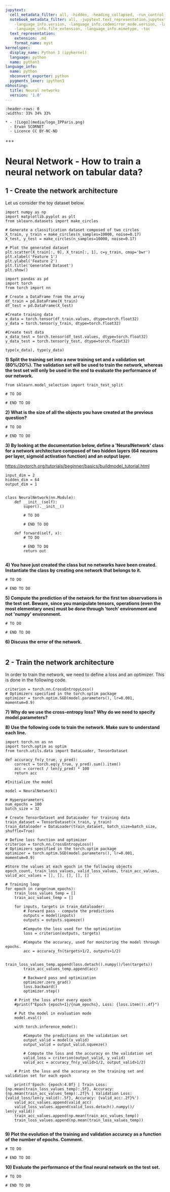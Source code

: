 ```yaml
---
jupytext:
  cell_metadata_filter: all, -hidden, -heading_collapsed, -run_control, -trusted
  notebook_metadata_filter: all, -jupytext.text_representation.jupytext_version, -jupytext.text_representation.format_version,
    -language_info.version, -language_info.codemirror_mode.version, -language_info.codemirror_mode,
    -language_info.file_extension, -language_info.mimetype, -toc
  text_representation:
    extension: .md
    format_name: myst
kernelspec:
  display_name: Python 3 (ipykernel)
  language: python
  name: python3
language_info:
  name: python
  nbconvert_exporter: python
  pygments_lexer: ipython3
nbhosting:
  title: Neural networks
  version: '1.0'
---
```


 
```{list-table} 
:header-rows: 0
:widths: 33% 34% 33%

* - ![Logo](media/logo_IPParis.png)
  - Erwan SCORNET
  - Licence CC BY-NC-ND
```

+++

# Neural Network - How to train a neural network on tabular data?


## 1 - Create the network architecture

Let us consider the toy dataset below. 


```{code-cell} python
import numpy as np
import matplotlib.pyplot as plt
from sklearn.datasets import make_circles

# Generate a classification dataset composed of two circles
X_train, y_train = make_circles(n_samples=10000, noise=0.17)
X_test, y_test = make_circles(n_samples=10000, noise=0.17)

# Plot the generated dataset
plt.scatter(X_train[:, 0], X_train[:, 1], c=y_train, cmap='bwr')
plt.xlabel('Feature 1')
plt.ylabel('Feature 2')
plt.title('Generated Dataset')
plt.show()
```


```{code-cell} python
import pandas as pd
import torch
from torch import nn

# Create a DataFrame from the array
df_train = pd.DataFrame(X_train)
df_test = pd.DataFrame(X_test)

#Create training data
x_data = torch.tensor(df_train.values, dtype=torch.float32)
y_data = torch.tensor(y_train, dtype=torch.float32)

#Create test data
x_data_test = torch.tensor(df_test.values, dtype=torch.float32)
y_data_test = torch.tensor(y_test, dtype=torch.float32)

type(x_data), type(y_data)
```

**1) Split the training set into a new training set and a validation set (80%/20%). The validation set will be used to train the network, whereas the test set will only be used in the end to evaluate the performance of our network.** 


```{code-cell} python
from sklearn.model_selection import train_test_split

# TO DO 

# END TO DO 
```

**2) What is the size of all the objects you have created at the previous question?**


```{code-cell} python
# TO DO 

# END TO DO 
```

**3) By looking at the documentation below, define a 'NeuralNetwork' class for a network architecture composed of two hidden layers (64 neurons per layer, sigmoid activation function) and an output layer.**

 https://pytorch.org/tutorials/beginner/basics/buildmodel_tutorial.html 


```{code-cell} python
input_dim = 2
hidden_dim = 64
output_dim = 1


class NeuralNetwork(nn.Module):
    def __init__(self):
        super().__init__()
        
        # TO DO 

        # END TO DO 

    def forward(self, x):
        # TO DO 

        # END TO DO 
        return out
  
```

**4) You have just created the class but no networks have been created. Instantiate the class by creating one network that belongs to it.** 


```{code-cell} python
# TO DO 

# END TO DO 
```

**5) Compute the prediction of the network for the first ten observations in the test set. Beware, since you manipulate tensors, operations (even the most elementary ones) must be done through 'torch' environment and not 'numpy' environment.** 


```{code-cell} python
# TO DO 

# END TO DO 
```

**6) Discuss the error of the network.**


```{code-cell} python

```

## 2 - Train the network architecture

In order to train the network, we need to define a loss and an optimizer. This is done in the following code. 


```{code-cell} python
criterion = torch.nn.CrossEntropyLoss()
# Optimizers specified in the torch.optim package
optimizer = torch.optim.SGD(model.parameters(), lr=0.001, momentum=0.9)
```

**7) Why do we use the cross-entropy loss? Why do we need to specify model.parameters?**



**8) Use the following code to train the network. Make sure to understand each line.**


```{code-cell} python
import torch.nn as nn
import torch.optim as optim
from torch.utils.data import DataLoader, TensorDataset

def accuracy_fn(y_true, y_pred):
    correct = torch.eq(y_true, y_pred).sum().item()
    acc = correct / len(y_pred) * 100
    return acc

#Initialize the model 

model = NeuralNetwork()

# Hyperparameters
num_epochs = 100
batch_size = 32

# Create TensorDataset and DataLoader for training data
train_dataset = TensorDataset(x_train, y_train)
train_dataloader = DataLoader(train_dataset, batch_size=batch_size, shuffle=True)

# Define loss function and optimizer
criterion = torch.nn.CrossEntropyLoss()
# Optimizers specified in the torch.optim package
optimizer = torch.optim.SGD(model.parameters(), lr=0.001, momentum=0.9)

#Store the values at each epoch in the following objects
epoch_count, train_loss_values, valid_loss_values, train_acc_values, valid_acc_values = [], [], [], [], []

# Training loop
for epoch in range(num_epochs):
    train_loss_values_temp = []
    train_acc_values_temp = []

    for inputs, targets in train_dataloader:
        # Forward pass - compute the predictions
        outputs = model(inputs)
        outputs = outputs.squeeze()
        
        #Compute the loss used for the optimization
        loss = criterion(outputs, targets)
        
        #Compute the accuracy, used for monitoring the model through epochs.
        acc = accuracy_fn(targets>1/2, outputs>1/2)
        
        train_loss_values_temp.append(loss.detach().numpy()/len(targets))
        train_acc_values_temp.append(acc)

        # Backward pass and optimization
        optimizer.zero_grad()
        loss.backward()
        optimizer.step()

    # Print the loss after every epoch
    #print(f"Epoch {epoch+1}/{num_epochs}, Loss: {loss.item():.4f}")

    # Put the model in evaluation mode
    model.eval() 

    with torch.inference_mode():
        
        #Compute the predictions on the validation set
        output_valid = model(x_valid)   
        output_valid = output_valid.squeeze()
        
        # Compute the loss and the accuracy on the validation set
        valid_loss = criterion(output_valid, y_valid)
        valid_acc = accuracy_fn(y_valid>1/2, output_valid>1/2)    

    # Print the loss and the accuracy on the training set and validation set for each epoch
    
    print(f'Epoch: {epoch:4.0f} | Train Loss: {np.mean(train_loss_values_temp):.5f}, Accuracy: {np.mean(train_acc_values_temp):.2f}% | Validation Loss: {valid_loss/len(y_valid):.5f}, Accuracy: {valid_acc:.2f}%')
    valid_acc_values.append(valid_acc)
    valid_loss_values.append(valid_loss.detach().numpy()/ len(y_valid))
    train_acc_values.append(np.mean(train_acc_values_temp))
    train_loss_values.append(np.mean(train_loss_values_temp))


```

**9) Plot the evolution of the training and validation accuracy as a function of the number of epochs. Comment.**


```{code-cell} python
# TO DO 

# END TO DO 
```

**10) Evaluate the performance of the final neural network on the test set.**


```{code-cell} python
# TO DO 

# END TO DO 
```
